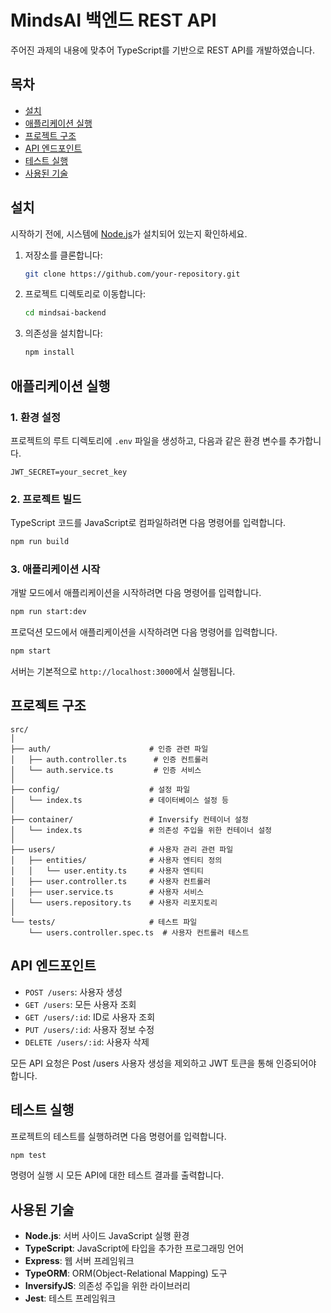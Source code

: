 # MindsAI 백엔드 REST API

주어진 과제의 내용에 맞추어 TypeScript를 기반으로 REST API를 개발하였습니다.


## 목차

- [설치](#설치)
- [애플리케이션 실행](#애플리케이션-실행)
- [프로젝트 구조](#프로젝트-구조)
- [API 엔드포인트](#api-엔드포인트)
- [테스트 실행](#테스트-실행)
- [사용된 기술](#사용된-기술)

## 설치

시작하기 전에, 시스템에 [Node.js](https://nodejs.org/)가 설치되어 있는지 확인하세요.

1. 저장소를 클론합니다:
   ```bash
   git clone https://github.com/your-repository.git
   ```
   
2. 프로젝트 디렉토리로 이동합니다:
   ```bash
   cd mindsai-backend
   ```

3. 의존성을 설치합니다:
   ```bash
   npm install
   ```

## 애플리케이션 실행

### 1. 환경 설정

프로젝트의 루트 디렉토리에 `.env` 파일을 생성하고, 다음과 같은 환경 변수를 추가합니다.

```env
JWT_SECRET=your_secret_key
```

### 2. 프로젝트 빌드

TypeScript 코드를 JavaScript로 컴파일하려면 다음 명령어를 입력합니다.

```bash
npm run build
```

### 3. 애플리케이션 시작

개발 모드에서 애플리케이션을 시작하려면 다음 명령어를 입력합니다.

```bash
npm run start:dev
```

프로덕션 모드에서 애플리케이션을 시작하려면 다음 명령어를 입력합니다.

```bash
npm start
```

서버는 기본적으로 `http://localhost:3000`에서 실행됩니다.

## 프로젝트 구조

```plaintext
src/
│
├── auth/                      # 인증 관련 파일
│   ├── auth.controller.ts      # 인증 컨트롤러
│   └── auth.service.ts         # 인증 서비스
│
├── config/                    # 설정 파일
│   └── index.ts               # 데이터베이스 설정 등
│
├── container/                 # Inversify 컨테이너 설정
│   └── index.ts               # 의존성 주입을 위한 컨테이너 설정
│
├── users/                     # 사용자 관리 관련 파일
│   ├── entities/              # 사용자 엔티티 정의
│   │   └── user.entity.ts     # 사용자 엔티티
│   ├── user.controller.ts     # 사용자 컨트롤러
│   ├── user.service.ts        # 사용자 서비스
│   └── users.repository.ts    # 사용자 리포지토리
│
└── tests/                     # 테스트 파일
    └── users.controller.spec.ts  # 사용자 컨트롤러 테스트
```

## API 엔드포인트

- `POST /users`: 사용자 생성
- `GET /users`: 모든 사용자 조회
- `GET /users/:id`: ID로 사용자 조회
- `PUT /users/:id`: 사용자 정보 수정
- `DELETE /users/:id`: 사용자 삭제

모든 API 요청은 Post /users 사용자 생성을 제외하고 JWT 토큰을 통해 인증되어야 합니다.
 
## 테스트 실행

프로젝트의 테스트를 실행하려면 다음 명령어를 입력합니다. 

```bash
npm test
```

명령어 실행 시 모든 API에 대한 테스트 결과를 출력합니다.

## 사용된 기술

- **Node.js**: 서버 사이드 JavaScript 실행 환경
- **TypeScript**: JavaScript에 타입을 추가한 프로그래밍 언어
- **Express**: 웹 서버 프레임워크
- **TypeORM**: ORM(Object-Relational Mapping) 도구
- **InversifyJS**: 의존성 주입을 위한 라이브러리
- **Jest**: 테스트 프레임워크
